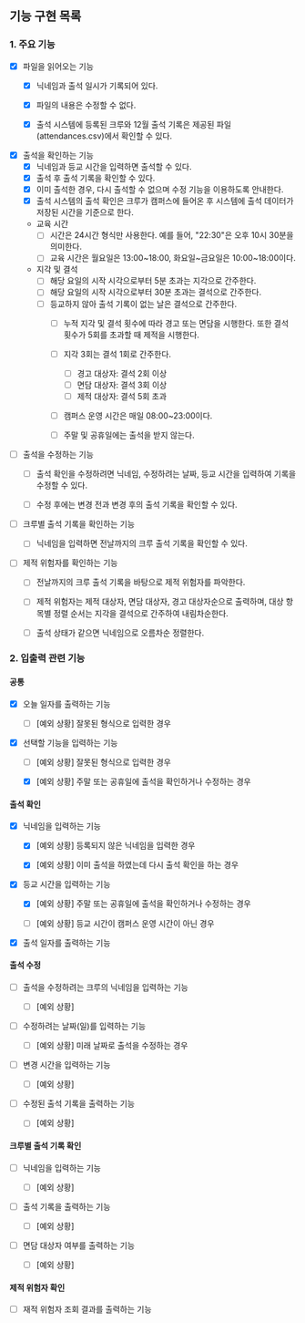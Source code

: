 ## 기능 구현 목록

### 1. 주요 기능
- [x] 파일을 읽어오는 기능
  - [x] 닉네임과 출석 일시가 기록되어 있다. 
  - [x] 파일의 내용은 수정할 수 없다.
  - [x] 출석 시스템에 등록된 크루와 12월 출석 기록은 제공된 파일(attendances.csv)에서 확인할 수 있다.


- [x] 출석을 확인하는 기능
    - [x] 닉네임과 등교 시간을 입력하면 출석할 수 있다.
    - [x] 출석 후 출석 기록을 확인할 수 있다.
    - [x] 이미 출석한 경우, 다시 출석할 수 없으며 수정 기능을 이용하도록 안내한다.
    - [x] 출석 시스템의 출석 확인은 크루가 캠퍼스에 들어온 후 시스템에 출석 데이터가 저장된 시간을 기준으로 한다.

    - 교육 시간
        - [ ] 시간은 24시간 형식만 사용한다. 예를 들어, "22:30"은 오후 10시 30분을 의미한다.
        - [ ] 교육 시간은 월요일은 13:00~18:00, 화요일~금요일은 10:00~18:00이다.

    - 지각 및 결석
        - [ ] 해당 요일의 시작 시각으로부터 5분 초과는 지각으로 간주한다.
        - [ ] 해당 요일의 시작 시각으로부터 30분 초과는 결석으로 간주한다.
        - [ ] 등교하지 않아 출석 기록이 없는 날은 결석으로 간주한다.
            - [ ] 누적 지각 및 결석 횟수에 따라 경고 또는 면담을 시행한다. 또한 결석 횟수가 5회를 초과할 때 제적을 시행한다.
            - [ ] 지각 3회는 결석 1회로 간주한다.
                - [ ] 경고 대상자: 결석 2회 이상
                - [ ] 면담 대상자: 결석 3회 이상
                - [ ] 제적 대상자: 결석 5회 초과
            - [ ] 캠퍼스 운영 시간은 매일 08:00~23:00이다.
            - [ ] 주말 및 공휴일에는 출석을 받지 않는다.


- [ ] 출석을 수정하는 기능
    - [ ] 출석 확인을 수정하려면 닉네임, 수정하려는 날짜, 등교 시간을 입력하여 기록을 수정할 수 있다.
    - [ ] 수정 후에는 변경 전과 변경 후의 출석 기록을 확인할 수 있다.


- [ ] 크루별 출석 기록을 확인하는 기능
    - [ ] 닉네임을 입력하면 전날까지의 크루 출석 기록을 확인할 수 있다.


- [ ] 제적 위험자를 확인하는 기능
    - [ ] 전날까지의 크루 출석 기록을 바탕으로 제적 위험자를 파악한다.
    - [ ] 제적 위험자는 제적 대상자, 면담 대상자, 경고 대상자순으로 출력하며, 대상 항목별 정렬 순서는 지각을 결석으로 간주하여 내림차순한다.
    - [ ] 출석 상태가 같으면 닉네임으로 오름차순 정렬한다.


### 2. 입출력 관련 기능
#### 공통
- [x] 오늘 일자를 출력하는 기능
    - [ ] [예외 상황] 잘못된 형식으로 입력한 경우


- [x] 선택할 기능을 입력하는 기능
    - [ ] [예외 상황] 잘못된 형식으로 입력한 경우
    - [x] [예외 상황] 주말 또는 공휴일에 출석을 확인하거나 수정하는 경우


#### 출석 확인
- [x] 닉네임을 입력하는 기능
    - [x] [예외 상황] 등록되지 않은 닉네임을 입력한 경우
    - [x] [예외 상황] 이미 출석을 하였는데 다시 출석 확인을 하는 경우


- [x] 등교 시간을 입력하는 기능
    - [x] [예외 상황] 주말 또는 공휴일에 출석을 확인하거나 수정하는 경우
    - [ ] [예외 상황] 등교 시간이 캠퍼스 운영 시간이 아닌 경우


- [x] 출석 일자를 출력하는 기능

#### 출석 수정
- [ ] 출석을 수정하려는 크루의 닉네임을 입력하는 기능
    - [ ] [예외 상황]


- [ ] 수정하려는 날짜(일)를 입력하는 기능
    - [ ] [예외 상황] 미래 날짜로 출석을 수정하는 경우


- [ ] 변경 시간을 입력하는 기능
    - [ ] [예외 상황]


- [ ] 수정된 출석 기록을 출력하는 기능
    - [ ] [예외 상황]


#### 크루별 출석 기록 확인
- [ ] 닉네임을 입력하는 기능
    - [ ] [예외 상황]


- [ ] 출석 기록을 출력하는 기능
    - [ ] [예외 상황]


- [ ] 면담 대상자 여부를 출력하는 기능
    - [ ] [예외 상황]


#### 제적 위험자 확인
- [ ] 재적 위험자 조회 결과를 출력하는 기능
